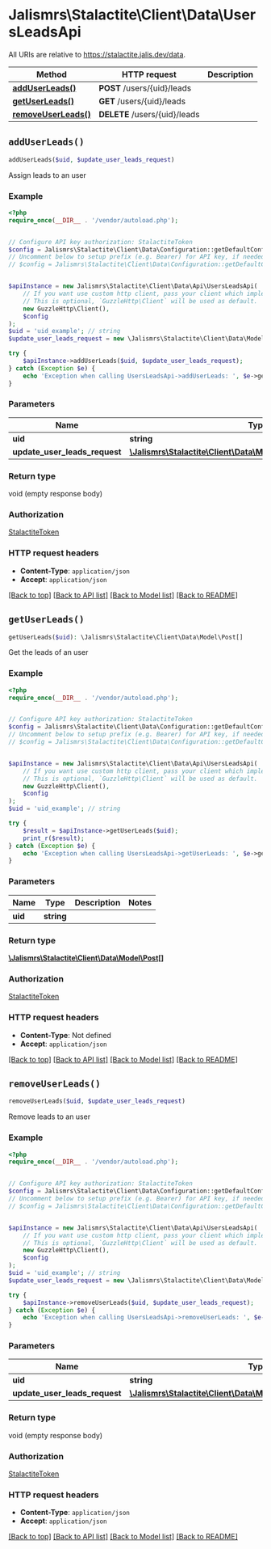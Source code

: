 # Jalismrs\Stalactite\Client\Data\UsersLeadsApi

All URIs are relative to https://stalactite.jalis.dev/data.

Method | HTTP request | Description
------------- | ------------- | -------------
[**addUserLeads()**](UsersLeadsApi.md#addUserLeads) | **POST** /users/{uid}/leads | 
[**getUserLeads()**](UsersLeadsApi.md#getUserLeads) | **GET** /users/{uid}/leads | 
[**removeUserLeads()**](UsersLeadsApi.md#removeUserLeads) | **DELETE** /users/{uid}/leads | 


## `addUserLeads()`

```php
addUserLeads($uid, $update_user_leads_request)
```



Assign leads to an user

### Example

```php
<?php
require_once(__DIR__ . '/vendor/autoload.php');


// Configure API key authorization: StalactiteToken
$config = Jalismrs\Stalactite\Client\Data\Configuration::getDefaultConfiguration()->setApiKey('X-API-TOKEN', 'YOUR_API_KEY');
// Uncomment below to setup prefix (e.g. Bearer) for API key, if needed
// $config = Jalismrs\Stalactite\Client\Data\Configuration::getDefaultConfiguration()->setApiKeyPrefix('X-API-TOKEN', 'Bearer');


$apiInstance = new Jalismrs\Stalactite\Client\Data\Api\UsersLeadsApi(
    // If you want use custom http client, pass your client which implements `GuzzleHttp\ClientInterface`.
    // This is optional, `GuzzleHttp\Client` will be used as default.
    new GuzzleHttp\Client(),
    $config
);
$uid = 'uid_example'; // string
$update_user_leads_request = new \Jalismrs\Stalactite\Client\Data\Model\UpdateUserLeadsRequest(); // \Jalismrs\Stalactite\Client\Data\Model\UpdateUserLeadsRequest

try {
    $apiInstance->addUserLeads($uid, $update_user_leads_request);
} catch (Exception $e) {
    echo 'Exception when calling UsersLeadsApi->addUserLeads: ', $e->getMessage(), PHP_EOL;
}
```

### Parameters

Name | Type | Description  | Notes
------------- | ------------- | ------------- | -------------
 **uid** | **string**|  |
 **update_user_leads_request** | [**\Jalismrs\Stalactite\Client\Data\Model\UpdateUserLeadsRequest**](../Model/UpdateUserLeadsRequest.md)|  |

### Return type

void (empty response body)

### Authorization

[StalactiteToken](../../README.md#StalactiteToken)

### HTTP request headers

- **Content-Type**: `application/json`
- **Accept**: `application/json`

[[Back to top]](#) [[Back to API list]](../../README.md#endpoints)
[[Back to Model list]](../../README.md#models)
[[Back to README]](../../README.md)

## `getUserLeads()`

```php
getUserLeads($uid): \Jalismrs\Stalactite\Client\Data\Model\Post[]
```



Get the leads of an user

### Example

```php
<?php
require_once(__DIR__ . '/vendor/autoload.php');


// Configure API key authorization: StalactiteToken
$config = Jalismrs\Stalactite\Client\Data\Configuration::getDefaultConfiguration()->setApiKey('X-API-TOKEN', 'YOUR_API_KEY');
// Uncomment below to setup prefix (e.g. Bearer) for API key, if needed
// $config = Jalismrs\Stalactite\Client\Data\Configuration::getDefaultConfiguration()->setApiKeyPrefix('X-API-TOKEN', 'Bearer');


$apiInstance = new Jalismrs\Stalactite\Client\Data\Api\UsersLeadsApi(
    // If you want use custom http client, pass your client which implements `GuzzleHttp\ClientInterface`.
    // This is optional, `GuzzleHttp\Client` will be used as default.
    new GuzzleHttp\Client(),
    $config
);
$uid = 'uid_example'; // string

try {
    $result = $apiInstance->getUserLeads($uid);
    print_r($result);
} catch (Exception $e) {
    echo 'Exception when calling UsersLeadsApi->getUserLeads: ', $e->getMessage(), PHP_EOL;
}
```

### Parameters

Name | Type | Description  | Notes
------------- | ------------- | ------------- | -------------
 **uid** | **string**|  |

### Return type

[**\Jalismrs\Stalactite\Client\Data\Model\Post[]**](../Model/Post.md)

### Authorization

[StalactiteToken](../../README.md#StalactiteToken)

### HTTP request headers

- **Content-Type**: Not defined
- **Accept**: `application/json`

[[Back to top]](#) [[Back to API list]](../../README.md#endpoints)
[[Back to Model list]](../../README.md#models)
[[Back to README]](../../README.md)

## `removeUserLeads()`

```php
removeUserLeads($uid, $update_user_leads_request)
```



Remove leads to an user

### Example

```php
<?php
require_once(__DIR__ . '/vendor/autoload.php');


// Configure API key authorization: StalactiteToken
$config = Jalismrs\Stalactite\Client\Data\Configuration::getDefaultConfiguration()->setApiKey('X-API-TOKEN', 'YOUR_API_KEY');
// Uncomment below to setup prefix (e.g. Bearer) for API key, if needed
// $config = Jalismrs\Stalactite\Client\Data\Configuration::getDefaultConfiguration()->setApiKeyPrefix('X-API-TOKEN', 'Bearer');


$apiInstance = new Jalismrs\Stalactite\Client\Data\Api\UsersLeadsApi(
    // If you want use custom http client, pass your client which implements `GuzzleHttp\ClientInterface`.
    // This is optional, `GuzzleHttp\Client` will be used as default.
    new GuzzleHttp\Client(),
    $config
);
$uid = 'uid_example'; // string
$update_user_leads_request = new \Jalismrs\Stalactite\Client\Data\Model\UpdateUserLeadsRequest(); // \Jalismrs\Stalactite\Client\Data\Model\UpdateUserLeadsRequest

try {
    $apiInstance->removeUserLeads($uid, $update_user_leads_request);
} catch (Exception $e) {
    echo 'Exception when calling UsersLeadsApi->removeUserLeads: ', $e->getMessage(), PHP_EOL;
}
```

### Parameters

Name | Type | Description  | Notes
------------- | ------------- | ------------- | -------------
 **uid** | **string**|  |
 **update_user_leads_request** | [**\Jalismrs\Stalactite\Client\Data\Model\UpdateUserLeadsRequest**](../Model/UpdateUserLeadsRequest.md)|  |

### Return type

void (empty response body)

### Authorization

[StalactiteToken](../../README.md#StalactiteToken)

### HTTP request headers

- **Content-Type**: `application/json`
- **Accept**: `application/json`

[[Back to top]](#) [[Back to API list]](../../README.md#endpoints)
[[Back to Model list]](../../README.md#models)
[[Back to README]](../../README.md)
